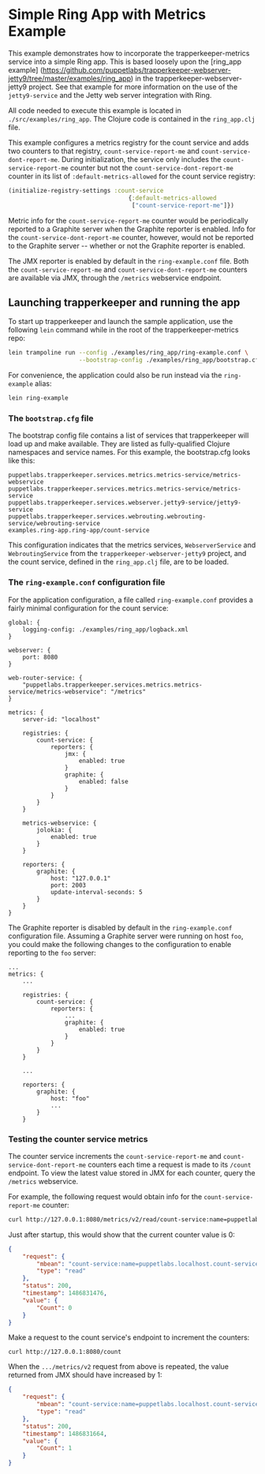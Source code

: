 # Simple Ring App with Metrics Example

This example demonstrates how to incorporate the trapperkeeper-metrics
service into a simple Ring app.  This is based loosely upon the
[ring_app example] (https://github.com/puppetlabs/trapperkeeper-webserver-jetty9/tree/master/examples/ring_app)
in the trapperkeeper-webserver-jetty9 project.  See that example for more
information on the use of the `jetty9-service` and the Jetty web server
integration with Ring.

All code needed to execute this example is located in `./src/examples/ring_app`.
The Clojure code is contained in the `ring_app.clj` file.

This example configures a metrics registry for the count service and adds two
counters to that registry, `count-service-report-me` and
`count-service-dont-report-me`.  During initialization, the service only
includes the `count-service-report-me` counter but not the `count-service-dont-report-me`
counter in its list of `:default-metrics-allowed` for the count service registry:

~~~~clj
(initialize-registry-settings :count-service
                                  {:default-metrics-allowed
                                   ["count-service-report-me"]})
~~~~

Metric info for the `count-service-report-me`
counter would be periodically reported to a Graphite server when the Graphite
reporter is enabled.  Info for the `count-service-dont-report-me` counter,
however, would not be reported to the Graphite server -- whether or not the
Graphite reporter is enabled.

The JMX reporter is enabled by default in the
`ring-example.conf` file.  Both the `count-service-report-me` and
`count-service-dont-report-me` counters are available via JMX, through the
`/metrics` webservice endpoint.

## Launching trapperkeeper and running the app

To start up trapperkeeper and launch the sample application, use the
following `lein` command while in the root of the trapperkeeper-metrics repo:

~~~~sh
lein trampoline run --config ./examples/ring_app/ring-example.conf \
                    --bootstrap-config ./examples/ring_app/bootstrap.cfg
~~~~

For convenience, the application could also be run instead via the
`ring-example` alias:

~~~~sh
lein ring-example
~~~~

### The `bootstrap.cfg` file

The bootstrap config file contains a list of services that trapperkeeper will
load up and make available.  They are listed as fully-qualified Clojure
namespaces and service names. For this example, the bootstrap.cfg looks like
this:

~~~~
puppetlabs.trapperkeeper.services.metrics.metrics-service/metrics-webservice
puppetlabs.trapperkeeper.services.metrics.metrics-service/metrics-service
puppetlabs.trapperkeeper.services.webserver.jetty9-service/jetty9-service
puppetlabs.trapperkeeper.services.webrouting.webrouting-service/webrouting-service
examples.ring-app.ring-app/count-service
~~~~

This configuration indicates that the metrics services, `WebserverService` and
`WebroutingService` from the `trapperkeeper-webserver-jetty9` project, and the
count service, defined in the `ring_app.clj` file, are to be loaded.

### The `ring-example.conf` configuration file

For the application configuration, a file called `ring-example.conf` provides
a fairly minimal configuration for the count service:

~~~~hocon
global: {
    logging-config: ./examples/ring_app/logback.xml
}

webserver: {
    port: 8080
}

web-router-service: {
    "puppetlabs.trapperkeeper.services.metrics.metrics-service/metrics-webservice": "/metrics"
}

metrics: {
    server-id: "localhost"

    registries: {
        count-service: {
            reporters: {
                jmx: {
                    enabled: true
                }
                graphite: {
                    enabled: false
                }
            }
        }
    }

    metrics-webservice: {
        jolokia: {
            enabled: true
        }
    }

    reporters: {
        graphite: {
            host: "127.0.0.1"
            port: 2003
            update-interval-seconds: 5
        }
    }
}
~~~~

The Graphite reporter is disabled by default in the `ring-example.conf`
configuration file.  Assuming a Graphite server were running on host `foo`,
you could make the following changes to the configuration to enable reporting
to the `foo` server:

~~~
...
metrics: {
    ...

    registries: {
        count-service: {
            reporters: {
                ...
                graphite: {
                    enabled: true
                }
            }
        }
    }

    ...

    reporters: {
        graphite: {
            host: "foo"
            ...
        }
    }
~~~

### Testing the counter service metrics

The counter service increments the `count-service-report-me` and
`count-service-dont-report-me` counters each time a request is made to its
`/count` endpoint.  To view the latest value stored in JMX for each counter,
query the `/metrics` webservice.

For example, the following request would obtain info for the
`count-service-report-me` counter:

~~~~sh
curl http://127.0.0.1:8080/metrics/v2/read/count-service:name=puppetlabs.localhost.count-service-report-me
~~~~

Just after startup, this would show that the current counter value is 0:

~~~~json
{
    "request": {
        "mbean": "count-service:name=puppetlabs.localhost.count-service-report-me",
        "type": "read"
    },
    "status": 200,
    "timestamp": 1486831476,
    "value": {
        "Count": 0
    }
}
~~~~

Make a request to the count service's endpoint to increment the counters:

~~~~
curl http://127.0.0.1:8080/count
~~~~

When the `.../metrics/v2` request from above is repeated, the value returned from
JMX should have increased by 1:

~~~~json
{
    "request": {
        "mbean": "count-service:name=puppetlabs.localhost.count-service-report-me",
        "type": "read"
    },
    "status": 200,
    "timestamp": 1486831664,
    "value": {
        "Count": 1
    }
}
~~~~
